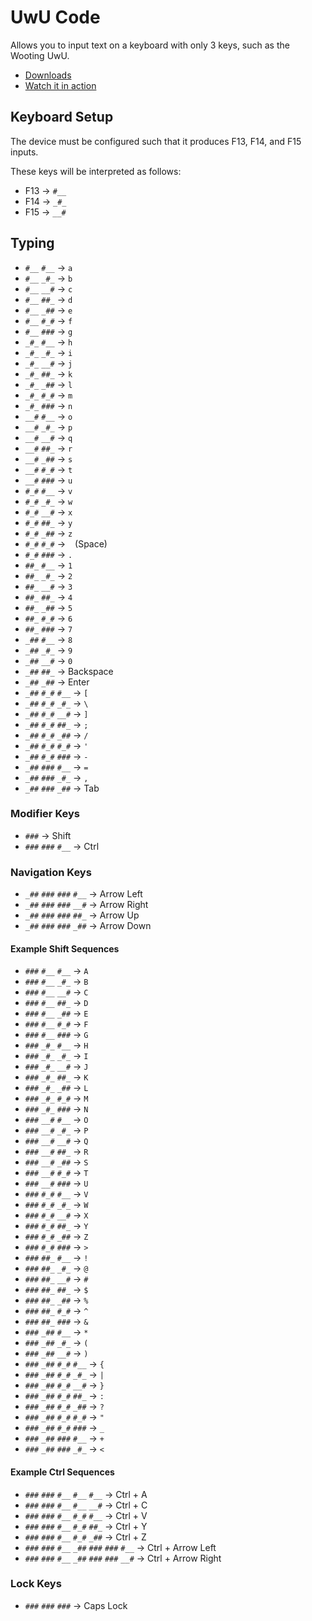 # UwU Code

Allows you to input text on a keyboard with only 3 keys, such as the Wooting UwU.

- [Downloads](https://github.com/Sainan/uwu-code/releases)
- [Watch it in action](https://www.youtube.com/watch?v=9aKUcVTyI0k)

## Keyboard Setup

The device must be configured such that it produces F13, F14, and F15 inputs.

These keys will be interpreted as follows:

- F13 -> `#__`
- F14 -> `_#_`
- F15 -> `__#`

## Typing

- `#__` `#__` -> `a`
- `#__` `_#_` -> `b`
- `#__` `__#` -> `c`
- `#__` `##_` -> `d`
- `#__` `_##` -> `e`
- `#__` `#_#` -> `f`
- `#__` `###` -> `g`
- `_#_` `#__` -> `h`
- `_#_` `_#_` -> `i`
- `_#_` `__#` -> `j`
- `_#_` `##_` -> `k`
- `_#_` `_##` -> `l`
- `_#_` `#_#` -> `m`
- `_#_` `###` -> `n`
- `__#` `#__` -> `o`
- `__#` `_#_` -> `p`
- `__#` `__#` -> `q`
- `__#` `##_` -> `r`
- `__#` `_##` -> `s`
- `__#` `#_#` -> `t`
- `__#` `###` -> `u`
- `#_#` `#__` -> `v`
- `#_#` `_#_` -> `w`
- `#_#` `__#` -> `x`
- `#_#` `##_` -> `y`
- `#_#` `_##` -> `z`
- `#_#` `#_#` -> ` ` (Space)
- `#_#` `###` -> `.`
- `##_` `#__` -> `1`
- `##_` `_#_` -> `2`
- `##_` `__#` -> `3`
- `##_` `##_` -> `4`
- `##_` `_##` -> `5`
- `##_` `#_#` -> `6`
- `##_` `###` -> `7`
- `_##` `#__` -> `8`
- `_##` `_#_` -> `9`
- `_##` `__#` -> `0`
- `_##` `##_` -> Backspace
- `_##` `_##` -> Enter
- `_##` `#_#` `#__` -> `[`
- `_##` `#_#` `_#_` -> `\`
- `_##` `#_#` `__#` -> `]`
- `_##` `#_#` `##_` -> `;`
- `_##` `#_#` `_##` -> `/`
- `_##` `#_#` `#_#` -> `'`
- `_##` `#_#` `###` -> `-`
- `_##` `###` `#__` -> `=`
- `_##` `###` `_#_` -> `,`
- `_##` `###` `_##` -> Tab

### Modifier Keys

- `###` -> Shift
- `###` `###` `#__` -> Ctrl

### Navigation Keys

- `_##` `###` `###` `#__` -> Arrow Left
- `_##` `###` `###` `__#` -> Arrow Right
- `_##` `###` `###` `##_` -> Arrow Up
- `_##` `###` `###` `_##` -> Arrow Down

#### Example Shift Sequences

- `###` `#__` `#__` -> `A`
- `###` `#__` `_#_` -> `B`
- `###` `#__` `__#` -> `C`
- `###` `#__` `##_` -> `D`
- `###` `#__` `_##` -> `E`
- `###` `#__` `#_#` -> `F`
- `###` `#__` `###` -> `G`
- `###` `_#_` `#__` -> `H`
- `###` `_#_` `_#_` -> `I`
- `###` `_#_` `__#` -> `J`
- `###` `_#_` `##_` -> `K`
- `###` `_#_` `_##` -> `L`
- `###` `_#_` `#_#` -> `M`
- `###` `_#_` `###` -> `N`
- `###` `__#` `#__` -> `O`
- `###` `__#` `_#_` -> `P`
- `###` `__#` `__#` -> `Q`
- `###` `__#` `##_` -> `R`
- `###` `__#` `_##` -> `S`
- `###` `__#` `#_#` -> `T`
- `###` `__#` `###` -> `U`
- `###` `#_#` `#__` -> `V`
- `###` `#_#` `_#_` -> `W`
- `###` `#_#` `__#` -> `X`
- `###` `#_#` `##_` -> `Y`
- `###` `#_#` `_##` -> `Z`
- `###` `#_#` `###` -> `>`
- `###` `##_` `#__` -> `!`
- `###` `##_` `_#_` -> `@`
- `###` `##_` `__#` -> `#`
- `###` `##_` `##_` -> `$`
- `###` `##_` `_##` -> `%`
- `###` `##_` `#_#` -> `^`
- `###` `##_` `###` -> `&`
- `###` `_##` `#__` -> `*`
- `###` `_##` `_#_` -> `(`
- `###` `_##` `__#` -> `)`
- `###` `_##` `#_#` `#__` -> `{`
- `###` `_##` `#_#` `_#_` -> `|`
- `###` `_##` `#_#` `__#` -> `}`
- `###` `_##` `#_#` `##_` -> `:`
- `###` `_##` `#_#` `_##` -> `?`
- `###` `_##` `#_#` `#_#` -> `"`
- `###` `_##` `#_#` `###` -> `_`
- `###` `_##` `###` `#__` -> `+`
- `###` `_##` `###` `_#_` -> `<`

#### Example Ctrl Sequences

- `###` `###` `#__` `#__` `#__` -> Ctrl + A
- `###` `###` `#__` `#__` `__#` -> Ctrl + C
- `###` `###` `#__` `#_#` `#__` -> Ctrl + V
- `###` `###` `#__` `#_#` `##_` -> Ctrl + Y
- `###` `###` `#__` `#_#` `_##` -> Ctrl + Z
- `###` `###` `#__` `_##` `###` `###` `#__` -> Ctrl + Arrow Left
- `###` `###` `#__` `_##` `###` `###` `__#` -> Ctrl + Arrow Right

### Lock Keys

- `###` `###` `###` -> Caps Lock
